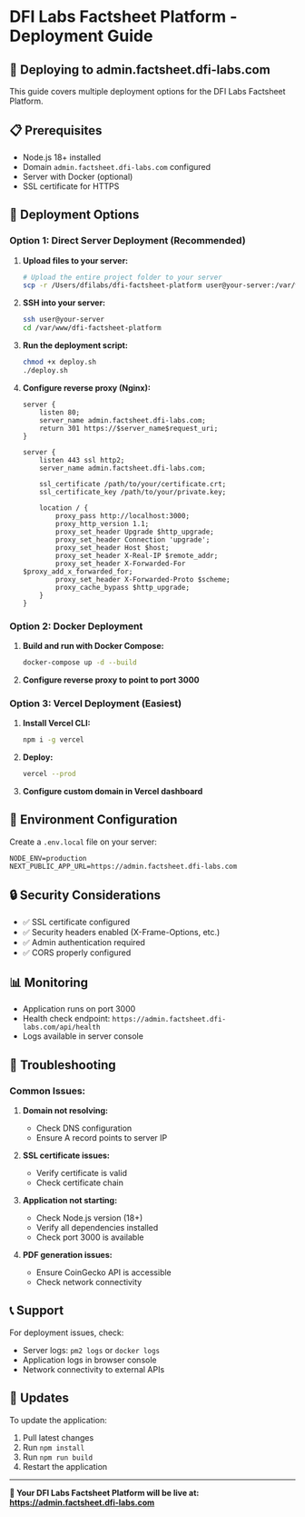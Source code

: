 # DFI Labs Factsheet Platform - Deployment Guide

## 🚀 Deploying to admin.factsheet.dfi-labs.com

This guide covers multiple deployment options for the DFI Labs Factsheet Platform.

## 📋 Prerequisites

- Node.js 18+ installed
- Domain `admin.factsheet.dfi-labs.com` configured
- Server with Docker (optional)
- SSL certificate for HTTPS

## 🎯 Deployment Options

### Option 1: Direct Server Deployment (Recommended)

1. **Upload files to your server:**
   ```bash
   # Upload the entire project folder to your server
   scp -r /Users/dfilabs/dfi-factsheet-platform user@your-server:/var/www/
   ```

2. **SSH into your server:**
   ```bash
   ssh user@your-server
   cd /var/www/dfi-factsheet-platform
   ```

3. **Run the deployment script:**
   ```bash
   chmod +x deploy.sh
   ./deploy.sh
   ```

4. **Configure reverse proxy (Nginx):**
   ```nginx
   server {
       listen 80;
       server_name admin.factsheet.dfi-labs.com;
       return 301 https://$server_name$request_uri;
   }

   server {
       listen 443 ssl http2;
       server_name admin.factsheet.dfi-labs.com;

       ssl_certificate /path/to/your/certificate.crt;
       ssl_certificate_key /path/to/your/private.key;

       location / {
           proxy_pass http://localhost:3000;
           proxy_http_version 1.1;
           proxy_set_header Upgrade $http_upgrade;
           proxy_set_header Connection 'upgrade';
           proxy_set_header Host $host;
           proxy_set_header X-Real-IP $remote_addr;
           proxy_set_header X-Forwarded-For $proxy_add_x_forwarded_for;
           proxy_set_header X-Forwarded-Proto $scheme;
           proxy_cache_bypass $http_upgrade;
       }
   }
   ```

### Option 2: Docker Deployment

1. **Build and run with Docker Compose:**
   ```bash
   docker-compose up -d --build
   ```

2. **Configure reverse proxy to point to port 3000**

### Option 3: Vercel Deployment (Easiest)

1. **Install Vercel CLI:**
   ```bash
   npm i -g vercel
   ```

2. **Deploy:**
   ```bash
   vercel --prod
   ```

3. **Configure custom domain in Vercel dashboard**

## 🔧 Environment Configuration

Create a `.env.local` file on your server:

```env
NODE_ENV=production
NEXT_PUBLIC_APP_URL=https://admin.factsheet.dfi-labs.com
```

## 🔒 Security Considerations

- ✅ SSL certificate configured
- ✅ Security headers enabled (X-Frame-Options, etc.)
- ✅ Admin authentication required
- ✅ CORS properly configured

## 📊 Monitoring

- Application runs on port 3000
- Health check endpoint: `https://admin.factsheet.dfi-labs.com/api/health`
- Logs available in server console

## 🚨 Troubleshooting

### Common Issues:

1. **Domain not resolving:**
   - Check DNS configuration
   - Ensure A record points to server IP

2. **SSL certificate issues:**
   - Verify certificate is valid
   - Check certificate chain

3. **Application not starting:**
   - Check Node.js version (18+)
   - Verify all dependencies installed
   - Check port 3000 is available

4. **PDF generation issues:**
   - Ensure CoinGecko API is accessible
   - Check network connectivity

## 📞 Support

For deployment issues, check:
- Server logs: `pm2 logs` or `docker logs`
- Application logs in browser console
- Network connectivity to external APIs

## 🔄 Updates

To update the application:

1. Pull latest changes
2. Run `npm install`
3. Run `npm run build`
4. Restart the application

---

**🎉 Your DFI Labs Factsheet Platform will be live at: https://admin.factsheet.dfi-labs.com**
